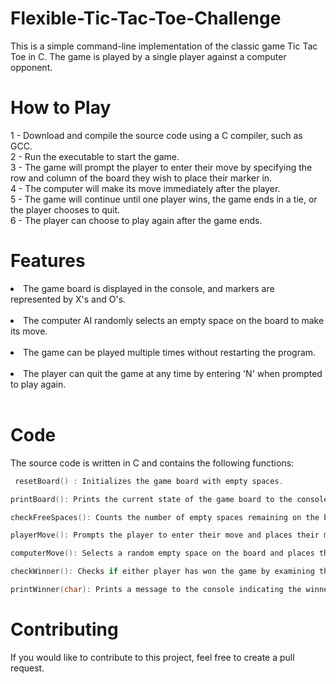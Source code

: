 # Flexible-Tic-Tac-Toe-Challenge

This is a simple command-line implementation of the classic game Tic Tac Toe in C. The game is played by a single player against a computer opponent.

# How to Play

1 - Download and compile the source code using a C compiler, such as GCC.<br>
2 - Run the executable to start the game.<br>
3 - The game will prompt the player to enter their move by specifying the row and column of the board they wish to place their marker in.<br>
4 - The computer will make its move immediately after the player.<br>
5 - The game will continue until one player wins, the game ends in a tie, or the player chooses to quit.<br>
6 - The player can choose to play again after the game ends.<br>

# Features

<li>The game board is displayed in the console, and markers are represented by X's and O's.</li><br>
<li>The computer AI randomly selects an empty space on the board to make its move.</li><br>
<li>The game can be played multiple times without restarting the program.</li><br>
<li>The player can quit the game at any time by entering 'N' when prompted to play again.</li><br>

# Code
The source code is written in C and contains the following functions:

```c
 resetBoard() : Initializes the game board with empty spaces.
```
```c
printBoard(): Prints the current state of the game board to the console.
```
```c
checkFreeSpaces(): Counts the number of empty spaces remaining on the board.
```
```c
playerMove(): Prompts the player to enter their move and places their marker on the board if the space is empty.
```
```c
computerMove(): Selects a random empty space on the board and places the computer's marker.
```
```c
checkWinner(): Checks if either player has won the game by examining the rows, columns, and diagonals of the board.
```
```c
printWinner(char): Prints a message to the console indicating the winner of the game or a tie.
```

# Contributing

If you would like to contribute to this project, feel free to create a pull request.
